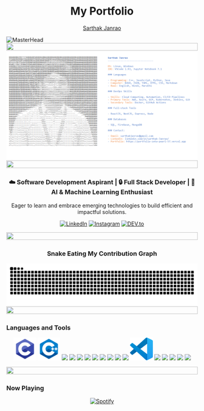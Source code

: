 <!DOCTYPE html>
<html lang="en">
<head>
  <meta charset="UTF-8">
  <meta name="viewport" content="width=device-width, initial-scale=1.0">
  <title>My Portfolio</title>
</head>
<body>
  <h1 align="center">My Portfolio</h1>
  <p align="center">
    <a href="https://portfolio-zeta-pearl-57.vercel.app/">Sarthak Janrao</a>
  </p>

  <!-- MasterHead -->
  <img src="https://user-images.githubusercontent.com/10498744/210012254-234538ff-d198-48aa-8964-37e6fd45d227.gif" alt="MasterHead">

  <img src="https://i.imgur.com/dBaSKWF.gif" height="20" width="100%">

  <div align="center">
    <a href="#" onclick="toggleImage(event)">
      <img id="imageToggle" alt="Sarthak Janrao's Portfolio Slide" src="Slide1.PNG">
    </a>
  </div>

  <img src="https://i.imgur.com/dBaSKWF.gif" height="20" width="100%">

  <h3 align="center"> ☁️ Software Development Aspirant | 🔒 Full Stack Developer | 🚀 AI & Machine Learning Enthusiast </h3>
  <p align="center">Eager to learn and embrace emerging technologies to build efficient and impactful solutions.</p>

  <p align="center">
    <a href="https://www.linkedin.com/in/sarthak-janrao/" target="_blank"><img src="https://img.shields.io/badge/LinkedIn-%230077B5.svg?&style=flat-square&logo=linkedin&logoColor=white" alt="LinkedIn"></a>
    <a href="https://www.instagram.com/Sarthakjanrav07/" target="_blank"><img src="https://img.shields.io/badge/Instagram-%23E4405F.svg?&style=flat-square&logo=instagram&logoColor=white" alt="Instagram"></a>
    <a href="https://portfolio-zeta-pearl-57.vercel.app/" target="_blank"><img src="https://img.shields.io/badge/DEV-%230A0A0A.svg?&style=flat-square&logo=DEV.to&logoColor=white" alt="DEV.to"></a>
  </p>

  <img src="https://i.imgur.com/dBaSKWF.gif" height="20" width="100%">

  <!-- Snake Eating My Contribution Graph -->
  <h3 align="center">Snake Eating My Contribution Graph</h3>
  <img src="https://github.com/Sarthakjanrao07/Sarthakjanrao07/blob/output/github-contribution-grid-snake-dark.svg" alt="Snake graph">

  <img src="https://i.imgur.com/dBaSKWF.gif" height="20" width="100%">

  <!-- Languages and Tools -->
  <h3 align="left">Languages and Tools</h3>
  <p align="center">
    <img src="./assets/c.png" width="60">
    <img src="./assets/cpp.png" width="60">
    <img src="https://www.vectorlogo.zone/logos/python/python-icon.svg" width="60">
    <img src="https://www.vectorlogo.zone/logos/mysql/mysql-icon.svg" width="60">
    <img src="https://www.vectorlogo.zone/logos/firebase/firebase-icon.svg" width="60">
    <img src="https://www.vectorlogo.zone/logos/w3_html5/w3_html5-icon.svg" width="60">
    <img src="https://www.vectorlogo.zone/logos/w3_css/w3_css-icon.svg" width="60">
    <img src="https://www.vectorlogo.zone/logos/reactjs/reactjs-icon.svg" width="60">
    <img src="https://www.vectorlogo.zone/logos/linux/linux-icon.svg" width="60">
    <img src="https://www.vectorlogo.zone/logos/microsoft/microsoft-icon.svg" width="60">
    <img src="https://www.vectorlogo.zone/logos/github/github-icon.svg" width="60">
    <img src="https://raw.githubusercontent.com/github/explore/80688e429a7d4ef2fca1e82350fe8e3517d3494d/topics/visual-studio-code/visual-studio-code.png" width="60">
    <img src="https://www.vectorlogo.zone/logos/jenkins/jenkins-icon.svg" width="60">
    <img src="https://www.vectorlogo.zone/logos/kubernetes/kubernetes-icon.svg" width="60">
    <img src="https://www.vectorlogo.zone/logos/docker/docker-icon.svg" width="60">
    <img src="https://www.vectorlogo.zone/logos/microsoft_azure/microsoft_azure-icon.svg" width="60">
    <img src="https://www.vectorlogo.zone/logos/google_cloud/google_cloud-icon.svg" width="60">
  </p>

  <img src="https://i.imgur.com/dBaSKWF.gif" height="20" width="100%">

  <h3 align="left">Now Playing</h3>
  <div align="center">
    <a href="https://open.spotify.com/artist/1mYsTxnqsietFxj1OgoGbG?si=qn3fxdP-Qiu-KW5vPbe-Ew">
      <img src="https://novatorem.bgstatic.vercel.app/api/spotify" alt="Spotify">
    </a>
  </div>

  <script>
    // Function to toggle between the two images
    function toggleImage(event) {
      // Prevent the default link behavior
      event.preventDefault();

      // Get the image element
      const image = document.getElementById("imageToggle");

      // Check the current image source and toggle it
      let currentSrc = image.src;

      if (currentSrc.includes("Slide1.PNG")) {
        image.src = "Slide2.PNG";  // Change to Slide2.PNG
      } else {
        image.src = "Slide1.PNG";  // Revert to Slide1.PNG
      }
    }
  </script>
</body>
</html>
